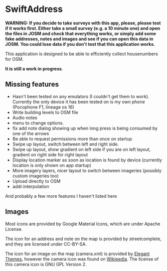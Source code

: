 # SwiftAddress

**WARNING: If you decide to take surveys with this app, please, please test if it works first. Either take a small survey (e.g. a 10 minute one) and open the files in JOSM and check that everything works, or simply add some fake addresses, notes and images and see if you can open this data in JOSM. You could lose data if you don't test that this application works.**

This application is designed to be able to efficiently collect housenumbers for OSM. 

**It is still a work in progress**. 

## Missing features

* Hasn't been tested on any emulators (I couldn't get them to work). Currently the only device it has been tested on is my own phone (Pocophone F1, lineage os 16)
* Write building levels to OSM file
* Audio notes
* menu to change options.
* fix add note dialog showing up when long press is being consumed by one of the arrows
* Be able to request permissions more than once on startup
* Swipe up layout, switch between left and right side.
* Swipe up layout, show gradient on left side if you are on left layout, gradient on right side for right layout
* Display location marker as soon as location is found by device (currently location is only shown on app startup)
* More imagery layers, nicer layout to switch between imageries (possibly custom imageries too)
* Upload directly to OSM
* addr:interpolation

And probably a few more features I haven't listed here

## Images

Most icons are provided by Google Material Icons, which are under Apache License.

The icon for an address and note on the map is provided by streetcomplete, and they are licensed under CC-BY-SA.

The icon for an image on the map (camera.xml) is provided by [Elegant Themes]( 	http://www.elegantthemes.com/blog/freebie-of-the-week/beautiful-flat-icons-for-free), however the camera icon was found on [Wikipedia](https://en.m.wikipedia.org/wiki/File:Circle-icons-camera.svg). The license of this camera icon is GNU GPL Version 2.
